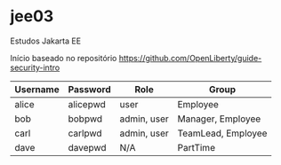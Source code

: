 # jee03

Estudos Jakarta EE

Início baseado no repositório https://github.com/OpenLiberty/guide-security-intro

Username | Password | Role | Group | 
--- | --- | --- | --- 
| alice | alicepwd | user | Employee
| bob | bobpwd | admin, user | Manager, Employee
| carl | carlpwd | admin, user | TeamLead, Employee
| dave | davepwd | N/A | PartTime
